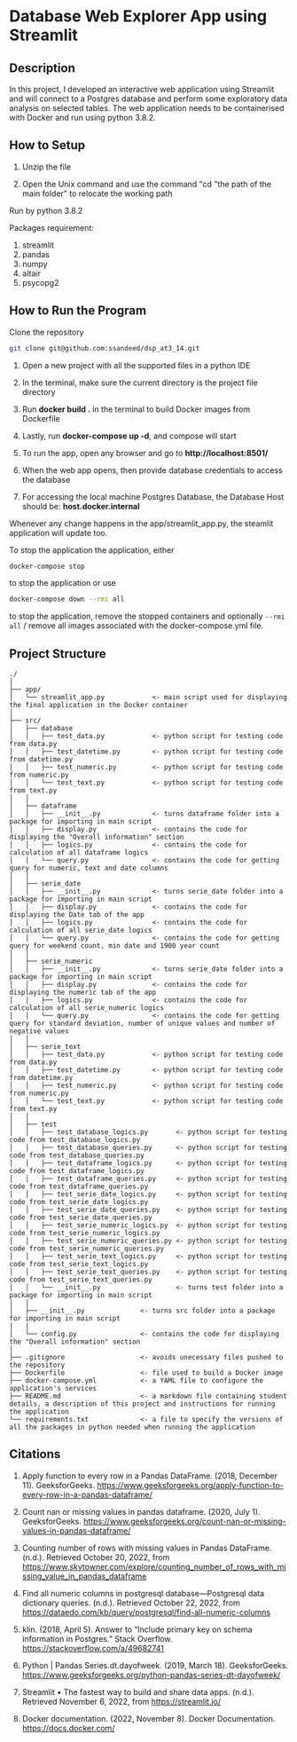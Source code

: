 # Database Web Explorer App using Streamlit

## Description
In this project, I developed an interactive web application using Streamlit and will connect to a Postgres database and perform some exploratory data analysis on selected tables. The web application needs to be containerised with Docker and run using python 3.8.2.

## How to Setup

1. Unzip the file

2. Open the Unix command and use the command "cd "the path of the main folder" to relocate the working path   

Run by python 3.8.2
  
Packages requirement:
  1. streamlit
  2. pandas
  3. numpy
  4. altair
  5. psycopg2

## How to Run the Program

Clone the repository
  
```bash
git clone git@github.com:ssandeed/dsp_at3_14.git
```
  
1. Open a new project with all the supported files in a python IDE
  
2. In the terminal, make sure the current directory is the project file directory
  
3. Run **docker build .**  in the terminal to build Docker images from Dockerfile 
  
4. Lastly, run **docker-compose up -d**, and compose will start
  
5. To run the app, open any browser and go to **http://localhost:8501/**
  
6. When the web app opens, then provide database credentials to access the database
  
7. For accessing the local machine Postgres Database, the Database Host should be: **host.docker.internal**
  
Whenever any change happens in the app/streamlit_app.py, the steamlit application will update too. 

To stop the application the application, either

```bash
docker-compose stop
```

to stop the application or use 

```bash
docker-compose down --rmi all
```

to stop the application, remove the stopped containers and optionally `--rmi all` / remove all images associated with the docker-compose.yml file.

## Project Structure

```
./
│
├── app/
│   └── streamlit_app.py            <- main script used for displaying the final application in the Docker container
│
├── src/
│   ├── database
│   │   ├── test_data.py            <- python script for testing code from data.py
│   │   ├── test_datetime.py        <- python script for testing code from datetime.py
│   │   ├── test_numeric.py         <- python script for testing code from numeric.py                                   
│   │   └── test_text.py            <- python script for testing code from text.py 
│   │                                   
│   ├── dataframe
│   │   ├── __init__.py             <- turns dataframe folder into a package for importing in main script
│   │   ├── display.py              <- contains the code for displaying the "Overall information" section
│   │   ├── logics.py               <- contains the code for calculation of all dataframe logics                              
│   │   └── query.py                <- contains the code for getting query for numeric, text and date columns                              
│   │
│   ├── serie_date
│   │   ├── __init__.py             <- turns serie_date folder into a package for importing in main script
│   │   ├── display.py              <- contains the code for displaying the Date tab of the app
│   │   ├── logics.py               <- contains the code for calculation of all serie_date logics                              
│   │   └── query.py                <- contains the code for getting query for weekend count, min date and 1900 year count                                
│   │
│   ├── serie_numeric
│   │   ├── __init__.py             <- turns serie_date folder into a package for importing in main script
│   │   ├── display.py              <- contains the code for displaying the numeric tab of the app
│   │   ├── logics.py               <- contains the code for calculation of all serie_numeric logics                              
│   │   └── query.py                <- contains the code for getting query for standard deviation, number of unique values and number of negative values                                 
│   │
│   ├── serie_text
│   │   ├── test_data.py            <- python script for testing code from data.py
│   │   ├── test_datetime.py        <- python script for testing code from datetime.py
│   │   ├── test_numeric.py         <- python script for testing code from numeric.py                                   
│   │   └── test_text.py            <- python script for testing code from text.py  
│   │                                      
│   ├── test
│   │   ├── test_database_logics.py       <- python script for testing code from test_database_logics.py
│   │   ├── test_database_queries.py      <- python script for testing code from test_database_queries.py
│   │   ├── test_dataframe_logics.py      <- python script for testing code from test_dataframe_logics.py
│   │   ├── test_dataframe_queries.py     <- python script for testing code from test_dataframe_queries.py
│   │   ├── test_serie_date_logics.py     <- python script for testing code from test_serie_date_logics.py
│   │   ├── test_serie_date_queries.py    <- python script for testing code from test_serie_date_queries.py
│   │   ├── test_serie_numeric_logics.py  <- python script for testing code from test_serie_numeric_logics.py
│   │   ├── test_serie_numeric_queries.py <- python script for testing code from test_serie_numeric_queries.py
│   │   ├── test_serie_text_logics.py     <- python script for testing code from test_serie_text_logics.py
│   │   ├── test_serie_text_queries.py    <- python script for testing code from test_serie_text_queries.py                               
│   │   └── __init__.py                   <- turns test folder into a package for importing in main script 
│   │                                     
│   ├── __init__.py              <- turns src folder into a package for importing in main script
│   │     
│   └── config.py                <- contains the code for displaying the "Overall information" section
│   
├── .gitignore                   <- avoids unecessary files pushed to the repository
├── Dockerfile                   <- file used to build a Docker image
├── docker-compose.yml           <- a YAML file to configure the application's services
├── README.md                    <- a markdown file containing student details, a description of this project and instructions for running the application
└── requirements.txt             <- a file to specify the versions of all the packages in python needed when running the application

```
                               
## Citations

1. Apply function to every row in a Pandas DataFrame. (2018, December 11). GeeksforGeeks. https://www.geeksforgeeks.org/apply-function-to-every-row-in-a-pandas-dataframe/

2. Count nan or missing values in pandas dataframe. (2020, July 1). GeeksforGeeks. https://www.geeksforgeeks.org/count-nan-or-missing-values-in-pandas-dataframe/

3. Counting number of rows with missing values in Pandas DataFrame. (n.d.). Retrieved October 20, 2022, from https://www.skytowner.com/explore/counting_number_of_rows_with_missing_value_in_pandas_dataframe

4. Find all numeric columns in postgresql database—Postgresql data dictionary queries. (n.d.). Retrieved October 22, 2022, from https://dataedo.com/kb/query/postgresql/find-all-numeric-columns

5. klin. (2018, April 5). Answer to “Include primary key on schema information in Postgres.” Stack Overflow. https://stackoverflow.com/a/49682741

6. Python | Pandas Series.dt.dayofweek. (2019, March 18). GeeksforGeeks. https://www.geeksforgeeks.org/python-pandas-series-dt-dayofweek/

7. Streamlit • The fastest way to build and share data apps. (n.d.). Retrieved November 6, 2022, from https://streamlit.io/

8. Docker documentation. (2022, November 8). Docker Documentation. https://docs.docker.com/




